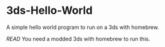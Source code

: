 # 3ds-Hello-World
A simple hello world program to run on a 3ds with homebrew.

*READ*
You need a modded 3ds with homebrew to run this.
